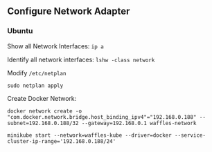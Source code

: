 ## Configure Network Adapter

### Ubuntu

Show all Network Interfaces:
`ip a`

Identify all network interfaces:
`lshw -class network`

Modify `/etc/netplan`

`sudo netplan apply`

Create Docker Network:

`docker network create -o "com.docker.network.bridge.host_binding_ipv4"="192.168.0.188" --subnet=192.168.0.188/32 --gateway=192.168.0.1 waffles-network`

`minikube start --network=waffles-kube --driver=docker --service-cluster-ip-range='192.168.0.188/24'`
